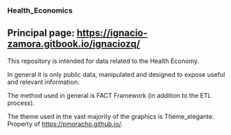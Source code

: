 ### Health_Economics

## Principal page: https://ignacio-zamora.gitbook.io/ignaciozq/

This repository is intended for data related to the Health Economy.

In general it is only public data, manipulated and designed to expose useful and relevant information.

The method used in general is FACT Framework (in addition to the ETL process).

The theme used in the vast majority of the graphics is Theme_elegante.
Property of https://pmoracho.github.io/.
